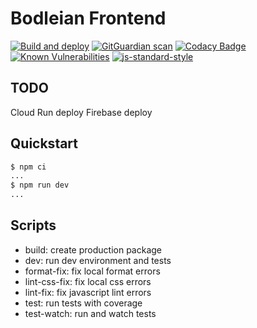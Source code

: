 # Bodleian Frontend

[![Build and deploy](https://github.com/koenighotze/bodleian-frontend/actions/workflows/build-and-deploy.yml/badge.svg)](https://github.com/koenighotze/bodleian-frontend/actions/workflows/build-and-deploy.yml)
[![GitGuardian scan](https://github.com/koenighotze/bodleian-frontend/actions/workflows/git-guardian-scan.yml/badge.svg)](https://github.com/koenighotze/bodleian-frontend/actions/workflows/git-guardian-scan.yml)
[![Codacy Badge](https://app.codacy.com/project/badge/Grade/932f45f1250f4889a4f663fac3f4e881)](https://www.codacy.com/gh/koenighotze/bodleian-frontend/dashboard?utm_source=github.com&utm_medium=referral&utm_content=koenighotze/bodleian-frontend&utm_campaign=Badge_Grade)
[![Known Vulnerabilities](https://snyk.io/test/github/koenighotze/bodleian-frontend/badge.svg)](https://snyk.io/test/github/koenighotze/bodleian-frontend)
[![js-standard-style](https://img.shields.io/badge/code%20style-standard-brightgreen.svg)](http://standardjs.com)

## TODO

Cloud Run deploy
Firebase deploy

## Quickstart

```bash
$ npm ci
...
$ npm run dev
...
```

## Scripts

- build: create production package
- dev: run dev environment and tests
- format-fix: fix local format errors
- lint-css-fix: fix local css errors
- lint-fix: fix javascript lint errors
- test: run tests with coverage
- test-watch: run and watch tests
